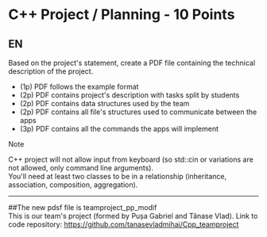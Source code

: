 # C++ Project / Planning - 10 Points
## EN
Based on the project's statement, create a PDF file containing the technical description of the project.

- (1p) PDF follows the example format
- (2p) PDF contains project's description with tasks split by students
- (2p) PDF contains data structures used by the team
- (2p) PDF contains all file's structures used to communicate between the apps
- (3p) PDF contains all the commands the apps will implement

> [!note]
> C++ project will not allow input from keyboard (so std::cin or variations are not allowed, only command line arguments). <br/>
> You'll need at least two classes to be in a relationship (inheritance, association, composition, aggregation).

-------------------------------------------------------------------------------------------------------------------------------------------

##The new pdsf file is teamproject_pp_modif 
<br>
This is our team's project (formed by Pușa Gabriel and Tănase Vlad).
Link to code repository: https://github.com/tanasevladmihai/Cpp_teamproject

